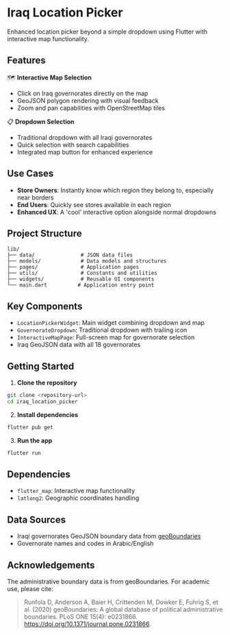 # Iraq Location Picker

Enhanced location picker beyond a simple dropdown using Flutter with interactive map functionality.

## Features

🗺️ **Interactive Map Selection**
- Click on Iraq governorates directly on the map
- GeoJSON polygon rendering with visual feedback
- Zoom and pan capabilities with OpenStreetMap tiles

📋 **Dropdown Selection**  
- Traditional dropdown with all Iraqi governorates
- Quick selection with search capabilities
- Integrated map button for enhanced experience

## Use Cases

- **Store Owners**: Instantly know which region they belong to, especially near borders
- **End Users**: Quickly see stores available in each region  
- **Enhanced UX**: A 'cool' interactive option alongside normal dropdowns

## Project Structure

```
lib/
├── data/               # JSON data files
├── models/             # Data models and structures
├── pages/              # Application pages
├── utils/              # Constants and utilities
├── widgets/            # Reusable UI components
└── main.dart          # Application entry point
```

## Key Components

- `LocationPickerWidget`: Main widget combining dropdown and map
- `GovernorateDropdown`: Traditional dropdown with trailing icon
- `InteractiveMapPage`: Full-screen map for governorate selection
- Iraq GeoJSON data with all 18 governorates

## Getting Started

1. **Clone the repository**
```bash
git clone <repository-url>
cd iraq_location_picker
```

2. **Install dependencies**
```bash
flutter pub get
```

3. **Run the app**
```bash
flutter run
```

## Dependencies

- `flutter_map`: Interactive map functionality
- `latlong2`: Geographic coordinates handling

## Data Sources

- Iraqi governorates GeoJSON boundary data from [geoBoundaries](https://www.geoboundaries.org)
- Governorate names and codes in Arabic/English


## Acknowledgements

The administrative boundary data is from geoBoundaries. For academic use, please cite:

> Runfola D, Anderson A, Baier H, Crittenden M, Dowker E, Fuhrig S, et al. (2020) 
> geoBoundaries: A global database of political administrative boundaries. 
> PLoS ONE 15(4): e0231866. https://doi.org/10.1371/journal.pone.0231866.